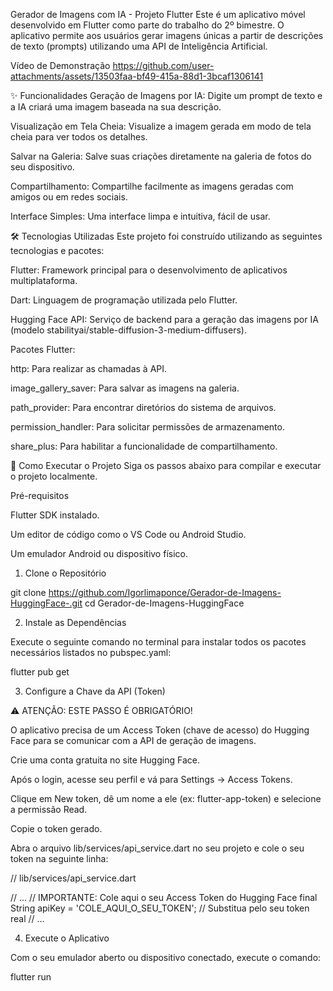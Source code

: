 Gerador de Imagens com IA - Projeto Flutter
Este é um aplicativo móvel desenvolvido em Flutter como parte do trabalho do 2º bimestre. O aplicativo permite aos usuários gerar imagens únicas a partir de descrições de texto (prompts) utilizando uma API de Inteligência Artificial.

Vídeo de Demonstração
https://github.com/user-attachments/assets/13503faa-bf49-415a-88d1-3bcaf1306141


✨ Funcionalidades
Geração de Imagens por IA: Digite um prompt de texto e a IA criará uma imagem baseada na sua descrição.

Visualização em Tela Cheia: Visualize a imagem gerada em modo de tela cheia para ver todos os detalhes.

Salvar na Galeria: Salve suas criações diretamente na galeria de fotos do seu dispositivo.

Compartilhamento: Compartilhe facilmente as imagens geradas com amigos ou em redes sociais.

Interface Simples: Uma interface limpa e intuitiva, fácil de usar.

🛠️ Tecnologias Utilizadas
Este projeto foi construído utilizando as seguintes tecnologias e pacotes:

Flutter: Framework principal para o desenvolvimento de aplicativos multiplataforma.

Dart: Linguagem de programação utilizada pelo Flutter.

Hugging Face API: Serviço de backend para a geração das imagens por IA (modelo stabilityai/stable-diffusion-3-medium-diffusers).

Pacotes Flutter:

http: Para realizar as chamadas à API.

image_gallery_saver: Para salvar as imagens na galeria.

path_provider: Para encontrar diretórios do sistema de arquivos.

permission_handler: Para solicitar permissões de armazenamento.

share_plus: Para habilitar a funcionalidade de compartilhamento.

🚀 Como Executar o Projeto
Siga os passos abaixo para compilar e executar o projeto localmente.

Pré-requisitos

Flutter SDK instalado.

Um editor de código como o VS Code ou Android Studio.

Um emulador Android ou dispositivo físico.

1. Clone o Repositório

git clone https://github.com/Igorlimaponce/Gerador-de-Imagens-HuggingFace-.git
cd Gerador-de-Imagens-HuggingFace

2. Instale as Dependências

Execute o seguinte comando no terminal para instalar todos os pacotes necessários listados no pubspec.yaml:

flutter pub get

3. Configure a Chave da API (Token)

⚠️ ATENÇÃO: ESTE PASSO É OBRIGATÓRIO!

O aplicativo precisa de um Access Token (chave de acesso) do Hugging Face para se comunicar com a API de geração de imagens.

Crie uma conta gratuita no site Hugging Face.

Após o login, acesse seu perfil e vá para Settings -> Access Tokens.

Clique em New token, dê um nome a ele (ex: flutter-app-token) e selecione a permissão Read.

Copie o token gerado.

Abra o arquivo lib/services/api_service.dart no seu projeto e cole o seu token na seguinte linha:

// lib/services/api_service.dart

// ...
// IMPORTANTE: Cole aqui o seu Access Token do Hugging Face
final String apiKey = 'COLE_AQUI_O_SEU_TOKEN'; // Substitua pelo seu token real
// ...

4. Execute o Aplicativo

Com o seu emulador aberto ou dispositivo conectado, execute o comando:

flutter run
